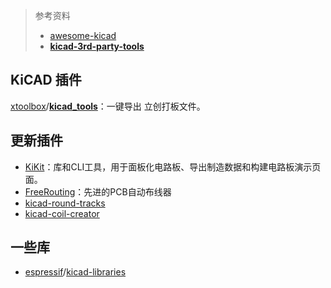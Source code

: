 > 参考资料
>
> - [awesome-kicad](https://github.com/joanbono/awesome-kicad)
> - **[kicad-3rd-party-tools](https://github.com/devbisme/kicad-3rd-party-tools)**

## KiCAD 插件

[xtoolbox](https://github.com/xtoolbox)/**[kicad_tools](https://github.com/xtoolbox/kicad_tools)**：一键导出 立创打板文件。



## 更新插件

- [KiKit](https://github.com/yaqwsx/KiKit)：库和CLI工具，用于面板化电路板、导出制造数据和构建电路板演示页面。
- [FreeRouting](https://github.com/freerouting/freerouting)：先进的PCB自动布线器
- [kicad-round-tracks](https://github.com/mitxela/kicad-round-tracks)
- [kicad-coil-creator](https://github.com/DIaLOGIKa-GmbH/kicad-coil-creator)



## 一些库

- [espressif](https://github.com/espressif)/[kicad-libraries](https://github.com/espressif/kicad-libraries)
